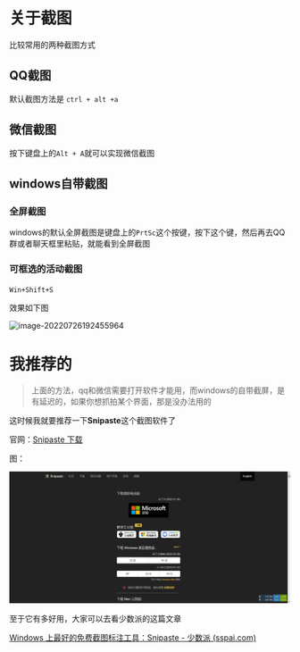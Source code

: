 # 关于截图

比较常用的两种截图方式

## QQ截图

默认截图方法是 `ctrl + alt +a`



## 微信截图

按下键盘上的`Alt + A`就可以实现微信截图



## windows自带截图



### 全屏截图

windows的默认全屏截图是键盘上的`PrtSc`这个按键，按下这个键，然后再去QQ群或者聊天框里粘贴，就能看到全屏截图

### 可框选的活动截图

`Win+Shift+S`

效果如下图



![image-20220726192455964](../img/chap3_screenhot_windows.png)





# 我推荐的

>  上面的方法，qq和微信需要打开软件才能用，而windows的自带截屏，是有延迟的，如果你想抓拍某个界面，那是没办法用的
>
> 

这时候我就要推荐一下**Snipaste**这个截图软件了

官网：[Snipaste 下载](https://zh.snipaste.com/download.html)

图：

![](../img/chap3_snipaste_screenshot.png)



至于它有多好用，大家可以去看少数派的这篇文章

[Windows 上最好的免费截图标注工具：Snipaste - 少数派 (sspai.com)](https://sspai.com/post/34962)



